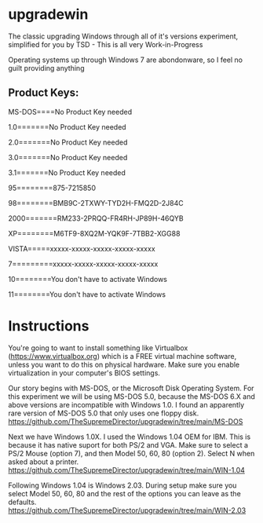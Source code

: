 # upgradewin
The classic upgrading Windows through all of it's versions experiment, simplified for you by TSD - This is all very Work-in-Progress



Operating systems up through Windows 7 are abondonware, so I feel no guilt providing anything


## Product Keys:
MS-DOS====No Product Key needed

1.0=======No Product Key needed

2.0=======No Product Key needed

3.0=======No Product Key needed

3.1=======No Product Key needed

95========875-7215850

98========BMB9C-2TXWY-TYD2H-FMQ2D-2J84C

2000=======RM233-2PRQQ-FR4RH-JP89H-46QYB

XP========M6TF9-8XQ2M-YQK9F-7TBB2-XGG88

VISTA=====xxxxx-xxxxx-xxxxx-xxxxx-xxxxx

7=========xxxxx-xxxxx-xxxxx-xxxxx-xxxxx

10========You don't have to activate Windows

11========You don't have to activate Windows


# Instructions
You're going to want to install something like Virtualbox (https://www.virtualbox.org) which is a FREE virtual machine software, unless you want to do this on physical hardware. Make sure you enable virtualization in your computer's BIOS settings.

Our story begins with MS-DOS, or the Microsoft Disk Operating System. For this experiment we will be using MS-DOS 5.0, because the MS-DOS 6.X and above versions are incompatible with Windows 1.0. I found an apparently rare version of MS-DOS 5.0 that only uses one floppy disk. https://github.com/TheSupremeDirector/upgradewin/tree/main/MS-DOS

Next we have Windows 1.0X. I used the Windows 1.04 OEM for IBM. This is because it has native suport for both PS/2 and VGA. Make sure to select a PS/2 Mouse (option 7), and then Model 50, 60, 80 (option 2). Select N when asked about a printer. https://github.com/TheSupremeDirector/upgradewin/tree/main/WIN-1.04

Following Windows 1.04 is Windows 2.03. During setup make sure you select Model 50, 60, 80 and the rest of the options you can leave as the defaults. https://github.com/TheSupremeDirector/upgradewin/tree/main/WIN-2.03
